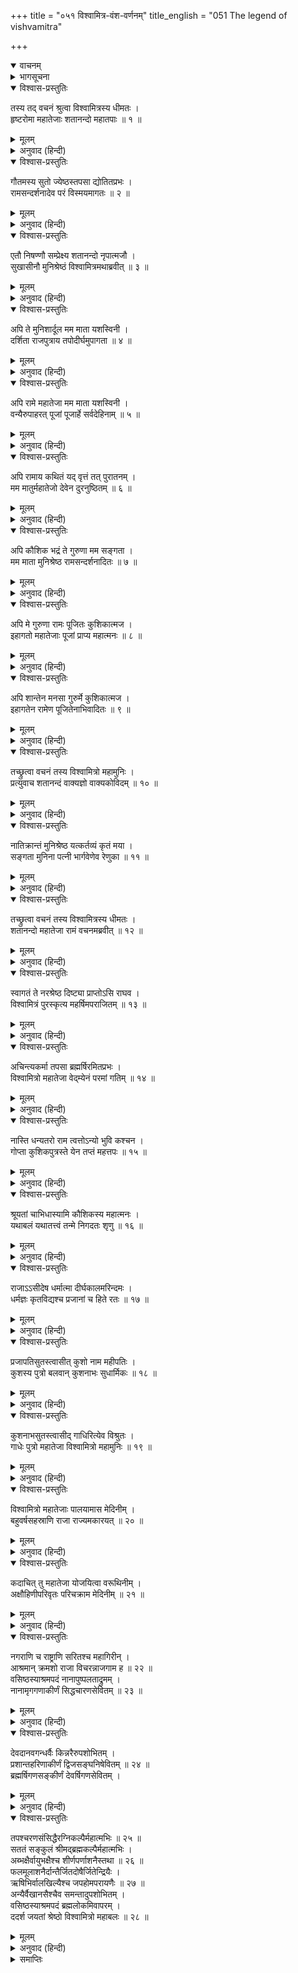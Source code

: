 +++
title = "०५१ विश्वामित्र-वंश-वर्णनम्"
title_english = "051 The legend of vishvamitra"

+++
<details open><summary>वाचनम्</summary>
<div caption="श्रीराम-हरिसीताराममूर्ति-घनपाठिभ्यां वचनम्" class="audioEmbed" src="https://archive.org/download/Ramayana-recitation-Sriram-harisItArAmamUrti-Ghanapaati-v2/Kanda_1/Kanda_1_BK-051-Vishvamitra_Vamsha_Varnanam.mp3"></div>
</details>

<details><summary>भागसूचना</summary>

51. शतानन्दके पूछनेपर विश्वामित्रका उन्हें श्रीरामके द्वारा अहल्याके उद्धारका समाचार बताना तथा शतानन्दद्वारा श्रीरामका अभिनन्दन करते हुए विश्वामित्रजीके पूर्वचरित्रका वर्णन
</details>

<details open><summary>विश्वास-प्रस्तुतिः</summary>

तस्य तद् वचनं श्रुत्वा विश्वामित्रस्य धीमतः ।  
हृष्टरोमा महातेजाः शतानन्दो महातपाः ॥ १ ॥
</details>

<details><summary>मूलम्</summary>

तस्य तद् वचनं श्रुत्वा विश्वामित्रस्य धीमतः ।  
हृष्टरोमा महातेजाः शतानन्दो महातपाः ॥ १ ॥
</details>

<details><summary>अनुवाद (हिन्दी)</summary>

परम बुद्धिमान् विश्वामित्रजीकी वह बात सुनकर महातेजस्वी महातपस्वी शतानन्दजीके शरीरमें रोमाञ्च हो आया ॥ १ ॥
</details>

<details open><summary>विश्वास-प्रस्तुतिः</summary>

गौतमस्य सुतो ज्येष्ठस्तपसा द्योतितप्रभः ।  
रामसन्दर्शनादेव परं विस्मयमागतः ॥ २ ॥
</details>

<details><summary>मूलम्</summary>

गौतमस्य सुतो ज्येष्ठस्तपसा द्योतितप्रभः ।  
रामसन्दर्शनादेव परं विस्मयमागतः ॥ २ ॥
</details>

<details><summary>अनुवाद (हिन्दी)</summary>

वे गौतमके ज्येष्ठ पुत्र थे । तपस्यासे उनकी कान्ति प्रकाशित हो रही थी । वे श्रीरामचन्द्रजीके दर्शनमात्रसे ही बड़े विस्मित हुए ॥ २ ॥
</details>

<details open><summary>विश्वास-प्रस्तुतिः</summary>

एतौ निषण्णौ सम्प्रेक्ष्य शतानन्दो नृपात्मजौ ।  
सुखासीनौ मुनिश्रेष्ठं विश्वामित्रमथाब्रवीत् ॥ ३ ॥
</details>

<details><summary>मूलम्</summary>

एतौ निषण्णौ सम्प्रेक्ष्य शतानन्दो नृपात्मजौ ।  
सुखासीनौ मुनिश्रेष्ठं विश्वामित्रमथाब्रवीत् ॥ ३ ॥
</details>

<details><summary>अनुवाद (हिन्दी)</summary>

उन दोनों राजकुमारोंको सुखपूर्वक बैठे देख शतानन्दने मुनिश्रेष्ठ विश्वामित्रजीसे पूछा— ॥ ३ ॥
</details>

<details open><summary>विश्वास-प्रस्तुतिः</summary>

अपि ते मुनिशार्दूल मम माता यशस्विनी ।  
दर्शिता राजपुत्राय तपोदीर्घमुपागता ॥ ४ ॥
</details>

<details><summary>मूलम्</summary>

अपि ते मुनिशार्दूल मम माता यशस्विनी ।  
दर्शिता राजपुत्राय तपोदीर्घमुपागता ॥ ४ ॥
</details>

<details><summary>अनुवाद (हिन्दी)</summary>

‘मुनिप्रवर! मेरी यशस्विनी माता अहल्या बहुत दिनोंसे तपस्या कर रही थीं । क्या आपने राजकुमार श्रीरामको उनका दर्शन कराया? ॥ ४ ॥
</details>

<details open><summary>विश्वास-प्रस्तुतिः</summary>

अपि रामे महातेजा मम माता यशस्विनी ।  
वन्यैरुपाहरत् पूजां पूजार्हे सर्वदेहिनाम् ॥ ५ ॥
</details>

<details><summary>मूलम्</summary>

अपि रामे महातेजा मम माता यशस्विनी ।  
वन्यैरुपाहरत् पूजां पूजार्हे सर्वदेहिनाम् ॥ ५ ॥
</details>

<details><summary>अनुवाद (हिन्दी)</summary>

‘क्या मेरी महातेजस्विनी एवं यशस्विनी माता अहल्याने वनमें होनेवाले फल-फूल आदिसे समस्त देहधारियोंके लिये पूजनीय श्रीरामचन्द्रजीका पूजन (आदर-सत्कार) किया था? ॥ ५ ॥
</details>

<details open><summary>विश्वास-प्रस्तुतिः</summary>

अपि रामाय कथितं यद् वृत्तं तत् पुरातनम् ।  
मम मातुर्महातेजो देवेन दुरनुष्ठितम् ॥ ६ ॥
</details>

<details><summary>मूलम्</summary>

अपि रामाय कथितं यद् वृत्तं तत् पुरातनम् ।  
मम मातुर्महातेजो देवेन दुरनुष्ठितम् ॥ ६ ॥
</details>

<details><summary>अनुवाद (हिन्दी)</summary>

‘महातेजस्वी मुने! क्या आपने श्रीरामसे वह प्राचीन वृत्तान्त कहा था, जो मेरी माताके प्रति देवराज इन्द्रद्वारा किये गये छल-कपट एवं दुराचारद्वारा घटित हुआ था? ॥
</details>

<details open><summary>विश्वास-प्रस्तुतिः</summary>

अपि कौशिक भद्रं ते गुरुणा मम सङ्गता ।  
मम माता मुनिश्रेष्ठ रामसन्दर्शनादितः ॥ ७ ॥
</details>

<details><summary>मूलम्</summary>

अपि कौशिक भद्रं ते गुरुणा मम सङ्गता ।  
मम माता मुनिश्रेष्ठ रामसन्दर्शनादितः ॥ ७ ॥
</details>

<details><summary>अनुवाद (हिन्दी)</summary>

‘मुनिश्रेष्ठ कौशिक! आपका कल्याण हो । क्या श्रीरामचन्द्रजीके दर्शन आदिके प्रभावसे मेरी माता शापमुक्त हो पिताजीसे जा मिलीं? ॥ ७ ॥
</details>

<details open><summary>विश्वास-प्रस्तुतिः</summary>

अपि मे गुरुणा रामः पूजितः कुशिकात्मज ।  
इहागतो महातेजाः पूजां प्राप्य महात्मनः ॥ ८ ॥
</details>

<details><summary>मूलम्</summary>

अपि मे गुरुणा रामः पूजितः कुशिकात्मज ।  
इहागतो महातेजाः पूजां प्राप्य महात्मनः ॥ ८ ॥
</details>

<details><summary>अनुवाद (हिन्दी)</summary>

‘कुशिकनन्दन! क्या मेरे पिताने श्रीरामका पूजन किया था? क्या उन महात्माकी पूजा ग्रहण करके ये महातेजस्वी श्रीराम यहाँ पधारे हैं? ॥ ८ ॥
</details>

<details open><summary>विश्वास-प्रस्तुतिः</summary>

अपि शान्तेन मनसा गुरुर्मे कुशिकात्मज ।  
इहागतेन रामेण पूजितेनाभिवादितः ॥ ९ ॥
</details>

<details><summary>मूलम्</summary>

अपि शान्तेन मनसा गुरुर्मे कुशिकात्मज ।  
इहागतेन रामेण पूजितेनाभिवादितः ॥ ९ ॥
</details>

<details><summary>अनुवाद (हिन्दी)</summary>

‘विश्वामित्रजी! क्या यहाँ आकर मेरे माता-पिताद्वारा सम्मानित हुए श्रीरामने मेरे पूज्य पिताका शान्त चित्तसे अभिवादन किया था?’ ॥ ९ ॥
</details>

<details open><summary>विश्वास-प्रस्तुतिः</summary>

तच्छ्रुत्वा वचनं तस्य विश्वामित्रो महामुनिः ।  
प्रत्युवाच शतानन्दं वाक्यज्ञो वाक्यकोविदम् ॥ १० ॥
</details>

<details><summary>मूलम्</summary>

तच्छ्रुत्वा वचनं तस्य विश्वामित्रो महामुनिः ।  
प्रत्युवाच शतानन्दं वाक्यज्ञो वाक्यकोविदम् ॥ १० ॥
</details>

<details><summary>अनुवाद (हिन्दी)</summary>

शतानन्दका यह प्रश्न सुनकर बोलनेकी कला जाननेवाले महामुनि विश्वामित्रने बातचीत करनेमें कुशल शतानन्दको इस प्रकार उत्तर दिया— ॥ १० ॥
</details>

<details open><summary>विश्वास-प्रस्तुतिः</summary>

नातिक्रान्तं मुनिश्रेष्ठ यत्कर्तव्यं कृतं मया ।  
सङ्गता मुनिना पत्नी भार्गवेणेव रेणुका ॥ ११ ॥
</details>

<details><summary>मूलम्</summary>

नातिक्रान्तं मुनिश्रेष्ठ यत्कर्तव्यं कृतं मया ।  
सङ्गता मुनिना पत्नी भार्गवेणेव रेणुका ॥ ११ ॥
</details>

<details><summary>अनुवाद (हिन्दी)</summary>

‘मुनिश्रेष्ठ! मैंने कुछ उठा नहीं रखा है । मेरा जो कर्तव्य था, उसे मैंने पूरा किया । महर्षि गौतमसे उनकी पत्नी अहल्या उसी प्रकार जा मिली हैं, जैसे भृगुवंशी जमदग्निसे रेणुका मिली है’ ॥ ११ ॥
</details>

<details open><summary>विश्वास-प्रस्तुतिः</summary>

तच्छ्रुत्वा वचनं तस्य विश्वामित्रस्य धीमतः ।  
शतानन्दो महातेजा रामं वचनमब्रवीत् ॥ १२ ॥
</details>

<details><summary>मूलम्</summary>

तच्छ्रुत्वा वचनं तस्य विश्वामित्रस्य धीमतः ।  
शतानन्दो महातेजा रामं वचनमब्रवीत् ॥ १२ ॥
</details>

<details><summary>अनुवाद (हिन्दी)</summary>

बुद्धिमान् विश्वामित्रकी यह बात सुनकर महातेजस्वी शतानन्दने श्रीरामचन्द्रजीसे यह बात कही— ॥ १२ ॥
</details>

<details open><summary>विश्वास-प्रस्तुतिः</summary>

स्वागतं ते नरश्रेष्ठ दिष्ट्या प्राप्तोऽसि राघव ।  
विश्वामित्रं पुरस्कृत्य महर्षिमपराजितम् ॥ १३ ॥
</details>

<details><summary>मूलम्</summary>

स्वागतं ते नरश्रेष्ठ दिष्ट्या प्राप्तोऽसि राघव ।  
विश्वामित्रं पुरस्कृत्य महर्षिमपराजितम् ॥ १३ ॥
</details>

<details><summary>अनुवाद (हिन्दी)</summary>

‘नरश्रेष्ठ! आपका स्वागत है । रघुनन्दन! मेरा अहोभाग्य जो आपने किसीसे पराजित न होनेवाले महर्षि विश्वामित्रको आगे करके यहाँतक पधारनेका कष्ट उठाया ॥ १३ ॥
</details>

<details open><summary>विश्वास-प्रस्तुतिः</summary>

अचिन्त्यकर्मा तपसा ब्रह्मर्षिरमितप्रभः ।  
विश्वामित्रो महातेजा वेद्‍म्येनं परमां गतिम् ॥ १४ ॥
</details>

<details><summary>मूलम्</summary>

अचिन्त्यकर्मा तपसा ब्रह्मर्षिरमितप्रभः ।  
विश्वामित्रो महातेजा वेद्‍म्येनं परमां गतिम् ॥ १४ ॥
</details>

<details><summary>अनुवाद (हिन्दी)</summary>

‘महर्षि विश्वामित्रके कर्म अचिन्त्य हैं । ये तपस्यासे ब्रह्मर्षिपदको प्राप्त हुए हैं । इनकी कान्ति असीम है और ये महातेजस्वी हैं । मैं इनको जानता हूँ । ये जगत् के परम आश्रय (हितैषी) हैं ॥ १४ ॥
</details>

<details open><summary>विश्वास-प्रस्तुतिः</summary>

नास्ति धन्यतरो राम त्वत्तोऽन्यो भुवि कश्चन ।  
गोप्ता कुशिकपुत्रस्ते येन तप्तं महत्तपः ॥ १५ ॥
</details>

<details><summary>मूलम्</summary>

नास्ति धन्यतरो राम त्वत्तोऽन्यो भुवि कश्चन ।  
गोप्ता कुशिकपुत्रस्ते येन तप्तं महत्तपः ॥ १५ ॥
</details>

<details><summary>अनुवाद (हिन्दी)</summary>

‘श्रीराम! इस पृथ्वीपर आपसे बढ़कर धन्यातिधन्य पुरुष दूसरा कोई नहीं है; क्योंकि कुशिकनन्दन विश्वामित्र आपके रक्षक हैं, जिन्होंने बड़ी भारी तपस्या की है ॥
</details>

<details open><summary>विश्वास-प्रस्तुतिः</summary>

श्रूयतां चाभिधास्यामि कौशिकस्य महात्मनः ।  
यथाबलं यथातत्त्वं तन्मे निगदतः शृणु ॥ १६ ॥
</details>

<details><summary>मूलम्</summary>

श्रूयतां चाभिधास्यामि कौशिकस्य महात्मनः ।  
यथाबलं यथातत्त्वं तन्मे निगदतः शृणु ॥ १६ ॥
</details>

<details><summary>अनुवाद (हिन्दी)</summary>

‘मैं महात्मा कौशिकके बल और स्वरूपका यथार्थ वर्णन करता हूँ । आप ध्यान देकर मुझसे यह सब सुनिये ॥ १६ ॥
</details>

<details open><summary>विश्वास-प्रस्तुतिः</summary>

राजाऽऽसीदेष धर्मात्मा दीर्घकालमरिन्दमः ।  
धर्मज्ञः कृतविद्यश्च प्रजानां च हिते रतः ॥ १७ ॥
</details>

<details><summary>मूलम्</summary>

राजाऽऽसीदेष धर्मात्मा दीर्घकालमरिन्दमः ।  
धर्मज्ञः कृतविद्यश्च प्रजानां च हिते रतः ॥ १७ ॥
</details>

<details><summary>अनुवाद (हिन्दी)</summary>

‘ये विश्वामित्र पहले एक धर्मात्मा राजा थे । इन्होंने शत्रुओंके दमनपूर्वक दीर्घकालतक राज्य किया था । ये धर्मज्ञ और विद्वान् होनेके साथ ही प्रजावर्गके हितसाधनमें तत्पर रहते थे ॥ १७ ॥
</details>

<details open><summary>विश्वास-प्रस्तुतिः</summary>

प्रजापतिसुतस्त्वासीत् कुशो नाम महीपतिः ।  
कुशस्य पुत्रो बलवान् कुशनाभः सुधार्मिकः ॥ १८ ॥
</details>

<details><summary>मूलम्</summary>

प्रजापतिसुतस्त्वासीत् कुशो नाम महीपतिः ।  
कुशस्य पुत्रो बलवान् कुशनाभः सुधार्मिकः ॥ १८ ॥
</details>

<details><summary>अनुवाद (हिन्दी)</summary>

‘प्राचीनकालमें कुश नामसे प्रसिद्ध एक राजा हो गये हैं । वे प्रजापतिके पुत्र थे । कुशके बलवान् पुत्रका नाम कुशनाभ हुआ । वह बड़ा ही धर्मात्मा था ॥ १८ ॥
</details>

<details open><summary>विश्वास-प्रस्तुतिः</summary>

कुशनाभसुतस्त्वासीद् गाधिरित्येव विश्रुतः ।  
गाधेः पुत्रो महातेजा विश्वामित्रो महामुनिः ॥ १९ ॥
</details>

<details><summary>मूलम्</summary>

कुशनाभसुतस्त्वासीद् गाधिरित्येव विश्रुतः ।  
गाधेः पुत्रो महातेजा विश्वामित्रो महामुनिः ॥ १९ ॥
</details>

<details><summary>अनुवाद (हिन्दी)</summary>

‘कुशनाभके पुत्र गाधि नामसे विख्यात थे । उन्हीं गाधिके महातेजस्वी पुत्र ये महामुनि विश्वामित्र हैं ॥ १९ ॥
</details>

<details open><summary>विश्वास-प्रस्तुतिः</summary>

विश्वामित्रो महातेजाः पालयामास मेदिनीम् ।  
बहुवर्षसहस्राणि राजा राज्यमकारयत् ॥ २० ॥
</details>

<details><summary>मूलम्</summary>

विश्वामित्रो महातेजाः पालयामास मेदिनीम् ।  
बहुवर्षसहस्राणि राजा राज्यमकारयत् ॥ २० ॥
</details>

<details><summary>अनुवाद (हिन्दी)</summary>

‘महातेजस्वी राजा विश्वामित्रने कई हजार वर्षोंतक इस पृथ्वीका पालन तथा राज्यका शासन किया ॥ २० ॥
</details>

<details open><summary>विश्वास-प्रस्तुतिः</summary>

कदाचित् तु महातेजा योजयित्वा वरूथिनीम् ।  
अक्षौहिणीपरिवृतः परिचक्राम मेदिनीम् ॥ २१ ॥
</details>

<details><summary>मूलम्</summary>

कदाचित् तु महातेजा योजयित्वा वरूथिनीम् ।  
अक्षौहिणीपरिवृतः परिचक्राम मेदिनीम् ॥ २१ ॥
</details>

<details><summary>अनुवाद (हिन्दी)</summary>

‘एक समयकी बात है महातेजस्वी राजा विश्वामित्र सेना एकत्र करके एक अक्षौहिणी सेनाके साथ पृथ्वीपर विचरने लगे ॥ २१ ॥
</details>

<details open><summary>विश्वास-प्रस्तुतिः</summary>

नगराणि च राष्ट्राणि सरितश्च महागिरीन् ।  
आश्रमान् क्रमशो राजा विचरन्नाजगाम ह ॥ २२ ॥  
वसिष्ठस्याश्रमपदं नानापुष्पलताद्रुमम् ।  
नानामृगगणाकीर्णं सिद्धचारणसेवितम् ॥ २३ ॥
</details>

<details><summary>मूलम्</summary>

नगराणि च राष्ट्राणि सरितश्च महागिरीन् ।  
आश्रमान् क्रमशो राजा विचरन्नाजगाम ह ॥ २२ ॥  
वसिष्ठस्याश्रमपदं नानापुष्पलताद्रुमम् ।  
नानामृगगणाकीर्णं सिद्धचारणसेवितम् ॥ २३ ॥
</details>

<details><summary>अनुवाद (हिन्दी)</summary>

‘वे अनेकानेक नगरों, राष्ट्रों, नदियों, बड़े-बड़े पर्वतों और आश्रमोंमें क्रमशः विचरते हुए महर्षिवसिष्ठके आश्रमपर आ पहुँचे, जो नाना प्रकारके फूलों, लताओं और वृक्षोंसे शोभा पा रहा था । नाना प्रकारके मृग (वन्यपशु) वहाँ सब ओर फैले हुए थे तथा सिद्ध और चारण उस आश्रममें निवास करते थे ॥ २२-२३ ॥
</details>

<details open><summary>विश्वास-प्रस्तुतिः</summary>

देवदानवगन्धर्वैः किन्नरैरुपशोभितम् ।  
प्रशान्तहरिणाकीर्णं द्विजसङ्घनिषेवितम् ॥ २४ ॥  
ब्रह्मर्षिगणसङ्कीर्णं देवर्षिगणसेवितम् ।
</details>

<details><summary>मूलम्</summary>

देवदानवगन्धर्वैः किन्नरैरुपशोभितम् ।  
प्रशान्तहरिणाकीर्णं द्विजसङ्घनिषेवितम् ॥ २४ ॥  
ब्रह्मर्षिगणसङ्कीर्णं देवर्षिगणसेवितम् ।
</details>

<details><summary>अनुवाद (हिन्दी)</summary>

‘देवता, दानव, गन्धर्व और किन्नर उसकी शोभा बढ़ाते थे । शान्त मृग वहाँ भरे रहते थे । बहुत-से ब्राह्मणों, ब्रह्मर्षियों और देवर्षियोंके समुदाय उसका सेवन करते थे ॥ २४ १/२ ॥
</details>

<details open><summary>विश्वास-प्रस्तुतिः</summary>

तपश्चरणसंसिद्धैरग्निकल्पैर्महात्मभिः ॥ २५ ॥  
सततं सङ्कुलं श्रीमद‍्ब्रह्मकल्पैर्महात्मभिः ।  
अब्भक्षैर्वायुभक्षैश्च शीर्णपर्णाशनैस्तथा ॥ २६ ॥  
फलमूलाशनैर्दान्तैर्जितदोषैर्जितेन्द्रियैः ।  
ऋषिभिर्वालखिल्यैश्च जपहोमपरायणैः ॥ २७ ॥  
अन्यैर्वैखानसैश्चैव समन्तादुपशोभितम् ।  
वसिष्ठस्याश्रमपदं ब्रह्मलोकमिवापरम् ।  
ददर्श जयतां श्रेष्ठो विश्वामित्रो महाबलः ॥ २८ ॥
</details>

<details><summary>मूलम्</summary>

तपश्चरणसंसिद्धैरग्निकल्पैर्महात्मभिः ॥ २५ ॥  
सततं सङ्कुलं श्रीमद‍्ब्रह्मकल्पैर्महात्मभिः ।  
अब्भक्षैर्वायुभक्षैश्च शीर्णपर्णाशनैस्तथा ॥ २६ ॥  
फलमूलाशनैर्दान्तैर्जितदोषैर्जितेन्द्रियैः ।  
ऋषिभिर्वालखिल्यैश्च जपहोमपरायणैः ॥ २७ ॥  
अन्यैर्वैखानसैश्चैव समन्तादुपशोभितम् ।  
वसिष्ठस्याश्रमपदं ब्रह्मलोकमिवापरम् ।  
ददर्श जयतां श्रेष्ठो विश्वामित्रो महाबलः ॥ २८ ॥
</details>

<details><summary>अनुवाद (हिन्दी)</summary>

‘तपस्यासे सिद्ध हुए अग्निके समान तेजस्वी महात्मा तथा ब्रह्माके समान महामहिम महात्मा सदा उस आश्रममें भरे रहते थे । उनमेंसे कोई जल पीकर रहता था तो कोई हवा पीकर । कितने ही महात्मा फल-मूल खाकर अथवा सूखे पत्ते चबाकर रहते थे । राग आदि दोषोंको जीतकर मन और इन्द्रियोंपर काबू रखनेवाले बहुत-से ऋषि जप-होममें लगे रहते थे । वालखिल्य मुनिगण तथा अन्यान्य वैखानस महात्मा सब ओरसे उस आश्रमकी शोभा बढ़ाते थे । इन सब विशेषताओंके कारण महर्षि वसिष्ठका वह आश्रम दूसरे ब्रह्मलोकके समान जान पड़ता था । विजयी वीरोंमें श्रेष्ठ महाबली विश्वामित्रने उसका दर्शन किया’ ॥ २५—२८ ॥
</details>

<details><summary>समाप्तिः</summary>

इत्यार्षे श्रीमद्रामायणे वाल्मीकीये आदिकाव्ये बालकाण्डे एकपञ्चाशः सर्गः ॥ ५१ ॥  
इस प्रकार श्रीवाल्मीकिनिर्मित आर्षरामायण आदिकाव्यके बालकाण्डमें इक्यावनवाँ सर्ग पूरा हुआ ॥ ५१ ॥
</details>

